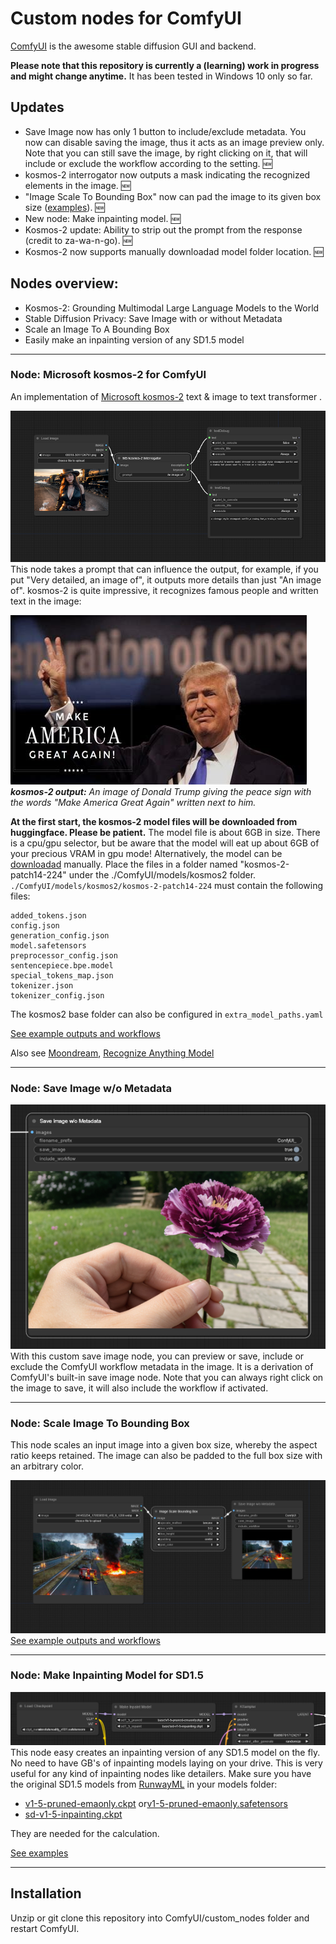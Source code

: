 # Custom nodes for ComfyUI

[ComfyUI](https://github.com/comfyanonymous/ComfyUI) is the awesome stable diffusion GUI and backend.

**Please note that this repository is currently a (learning) work in progress and might change anytime.** It has been tested in Windows 10 only so far.

## Updates

* Save Image now has only 1 button to include/exclude metadata. You now can disable saving the image, thus it acts as an image preview only. Note that you can still save the image, by right clicking on it, that will include or exclude the workflow according to the setting. 🆕
* kosmos-2 interrogator now outputs a mask indicating the recognized elements in the image. 🆕
* "Image Scale To Bounding Box" now can pad the image to its given box size ([examples](examples/examples.md)). 🆕
* New node: Make inpainting model. 🆕
* Kosmos-2 update: Ability to strip out the prompt from the response (credit to za-wa-n-go). 🆕
* Kosmos-2 now supports manually downloadad model folder location. 🆕

## Nodes overview:

- Kosmos-2: Grounding Multimodal Large Language Models to the World
- Stable Diffusion Privacy: Save Image with or without Metadata
- Scale an Image To A Bounding Box
- Easily make an inpainting version of any SD1.5 model

---

### Node: Microsoft kosmos-2 for ComfyUI

An implementation of [Microsoft kosmos-2](https://huggingface.co/microsoft/kosmos-2-patch14-224) text & image to text transformer .

![](img/ComfyUI_00001_.png)
This node takes a prompt that can influence the output, for example, if you put "Very detailed, an image of", it outputs more details than just "An image of". kosmos-2 is quite impressive, it recognizes famous people and written text in the image:

![Alt text](img/th-406341032.jpg)
_**kosmos-2 output:** An image of Donald Trump giving the peace sign with the words "Make America Great Again" written next to him._

**At the first start, the kosmos-2 model files will be downloaded from huggingface. Please be patient.** The model file is about 6GB in size. There is a cpu/gpu selector, but be aware that the model will eat up about 6GB of your precious VRAM in gpu mode!
Alternatively, the model can be [downloadad](https://huggingface.co/microsoft/kosmos-2-patch14-224) manually. Place the files in a folder named "kosmos-2-patch14-224" under the ./ComfyUI/models/kosmos2 folder.
`./ComfyUI/models/kosmos2/kosmos-2-patch14-224` must contain the following files:
```
added_tokens.json
config.json
generation_config.json
model.safetensors
preprocessor_config.json
sentencepiece.bpe.model
special_tokens_map.json
tokenizer.json
tokenizer_config.json
```

The kosmos2 base folder can also be configured in `extra_model_paths.yaml`

[See example outputs and workflows](examples/examples.md)

Also see [Moondream](https://github.com/Hangover3832/ComfyUI-Hangover-Moondream), [Recognize Anything Model](https://github.com/Hangover3832/ComfyUI-Hangover-Recognize_Anything)

---

### Node: Save Image w/o Metadata

![](img/workflow.png)
With this custom save image node, you can preview or save, include or exclude the ComfyUI workflow metadata in the image. It is a derivation of ComfyUI's built-in save image node. Note that you can always right click on the image to save, it will also include the workflow if activated.

---

### Node: Scale Image To Bounding Box

This node scales an input image into a given box size, whereby the aspect ratio keeps retained. The image can also be padded to the full box size with an arbitrary color.

![Alt text](img/bounding_box.png)
[See example outputs and workflows](examples/examples.md)

---

### Node: Make Inpainting Model for SD1.5

![Alt text](img/make_inpaint_model.PNG) This node easy creates an inpainting version of any SD1.5 model on the fly. No need to have GB's of inpainting models laying on your drive. This is very useful for any kind of inpainting nodes like detailers. Make sure you have the original SD1.5 models from [RunwayML](https://huggingface.co/runwayml) in your models folder:

- [v1-5-pruned-emaonly.ckpt](https://huggingface.co/runwayml/stable-diffusion-v1-5/blob/main/v1-5-pruned-emaonly.ckpt) or[v1-5-pruned-emaonly.safetensors](https://huggingface.co/runwayml/stable-diffusion-v1-5/blob/main/v1-5-pruned-emaonly.safetensors)
- [sd-v1-5-inpainting.ckpt](https://huggingface.co/runwayml/stable-diffusion-inpainting/blob/main/sd-v1-5-inpainting.ckpt)

They are needed for the calculation.

[See examples](examples/examples.md)

---

## Installation

Unzip or git clone this repository into ComfyUI/custom_nodes folder and restart ComfyUI.
